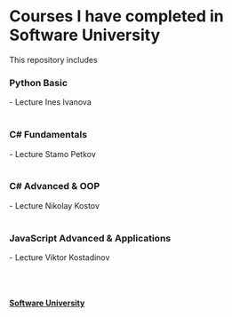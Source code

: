 <p><h1> Courses I have completed in Software University</h1></p>

This repository includes

<h3>Python Basic</h3>
- Lecture Ines Ivanova
<br></br>
<h3>C# Fundamentals</h3>
-  Lecture Stamo Petkov
<br></br>
<h3>C# Advanced & OOP</h3>
-  Lecture Nikolay Kostov
<br></br>
<h3>JavaScript Advanced & Applications</h3>
-  Lecture Viktor Kostadinov
<br></br>
<br></br>

<b> [Software University](https://softuni.bg/) </b>
